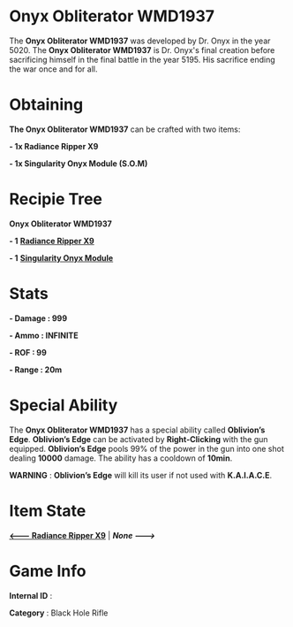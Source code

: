 # Onyx Obliterator WMD1937

The **Onyx Obliterator WMD1937** was developed by Dr. Onyx in the year 5020. The **Onyx Obliterator WMD1937** is Dr. Onyx's final creation before sacrificing himself in the final battle in the year 5195. His sacrifice ending the war once and for all.

# Obtaining

**The Onyx Obliterator WMD1937** can be crafted with two items: 

**- 1x Radiance Ripper X9**

**- 1x Singularity Onyx Module (S.O.M)**

# Recipie Tree

**Onyx Obliterator WMD1937**

**- 1** [**Radiance Ripper X9**]()

**- 1** [**Singularity Onyx Module**](https://github.com/AlphaMC0/Lone-Martian/blob/main/Upgrade%20Modules/Singularity%20Onyx%20Module%20(S.O.M).md)

# Stats

**- Damage : 999**

**- Ammo : INFINITE**

**- ROF : 99**

**- Range : 20m**

# Special Ability

The **Onyx Obliterator WMD1937** has a special ability called **Oblivion’s Edge**. **Oblivion’s Edge** can be activated by **Right-Clicking** with the gun equipped. **Oblivion’s Edge** pools 99% of the power in the gun into one shot dealing **10000** damage. The ability has a cooldown of **10min**.

**WARNING** : **Oblivion’s Edge** will kill its user if not used with **K.A.I.A.C.E**.

# Item State

[**<--- Radiance Ripper X9**]() | ***None --->***

# Game Info

**Internal ID** : 

**Category** : Black Hole Rifle
